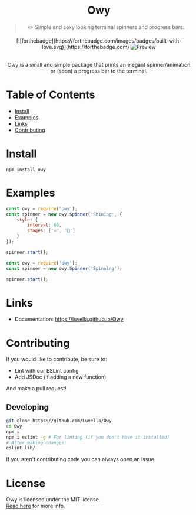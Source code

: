 <div align="center">
	<h1 align="center">Owy</h1>
	<blockquote align="center">✏️ Simple and sexy looking terminal spinners and progress bars.</blockquote>
	[![forthebadge](https://forthebadge.com/images/badges/built-with-love.svg)](https://forthebadge.com)
	<img alt="Preview" src="https://modeus.is-inside.me/G8jJetlj.gif">
	<br><br>
	<p>Owy is a small and simple package that prints an elegant spinner/animation or (soon) a progress bar to the terminal.</p>
</div>

# Table of Contents
- [Install](#install)
- [Examples](#examples)
- [Links](#links)
- [Contributing](#contributing)

# Install
`npm install owy`
 
# Examples
```js
const owy = require('owy');
const spinner = new owy.Spinner('Shining', {
	style: {
		interval: 60,
		stages: ['⭐', '🌟']
	}
});

spinner.start();
```
```js
const owy = require('owy');
const spinner = new owy.Spinner('Spinning');

spinner.start();
```

# Links
- Documentation: https://luvella.github.io/Owy

# Contributing
If you would like to contribute, be sure to:
- Lint with our ESLint config
- Add JSDoc (if adding a new function)  

And make a pull request!  

## Developing
```sh
git clone https://github.com/Luvella/Owy
cd Owy
npm i
npm i eslint -g # For linting (if you don't have it installed)
# After making changes:
eslint lib/
```

If you aren't contributing code you can always open an issue.
# License
Owy is licensed under the MIT license.  
[Read here](LICENSE) for more info.
